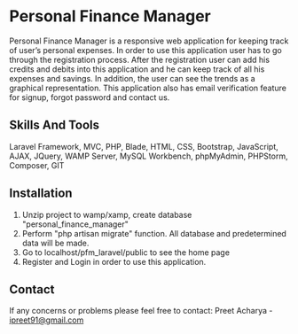 # Personal Finance Manager 

Personal Finance Manager is a responsive web application for keeping track of user’s personal expenses. In order to use this application user has to go through the registration process. After the registration user can add his credits and debits into this application and he can keep track of all his expenses and savings. In addition, the user can see the trends as a graphical representation. This application also has email verification feature for signup, forgot password and contact us.

## Skills And Tools

Laravel Framework, MVC, PHP, Blade, HTML, CSS, Bootstrap, JavaScript, AJAX, JQuery, WAMP Server, MySQL Workbench, phpMyAdmin, PHPStorm, Composer, GIT

## Installation

1. Unzip project to wamp/xamp, create database "personal_finance_manager" 
2. Perform "php artisan migrate" function. All database and predetermined data will be made.
3. Go to localhost/pfm_laravel/public to see the home page
4. Register and Login in order to use this application.

## Contact

If any concerns or problems please feel free to contact: 
Preet Acharya - ipreet91@gmail.com
